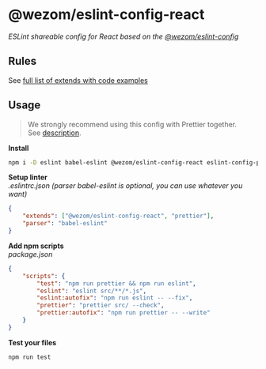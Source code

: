 # @wezom/eslint-config-react

_ESLint shareable config for React based on the [@wezom/eslint-config](https://github.com/WezomCompany/code-style/blob/main/packages/eslint-config/README.md#readme)_

## Rules

See [full list of extends with code examples](https://github.com/WezomCompany/code-style/blob/main/packages/eslint-config/RULES.md)

## Usage

> We strongly recommend using this config with Prettier together.  
> See [description](https://github.com/WezomCompany/code-style/blob/main/guidelines/tools/prettier.md).

**Install**

```bash
npm i -D eslint babel-eslint @wezom/eslint-config-react eslint-config-prettier
```

**Setup linter**  
_.eslintrc.json (parser babel-eslint is optional, you can use whatever you want)_

```json
{
	"extends": ["@wezom/eslint-config-react", "prettier"],
	"parser": "babel-eslint"
}
```

**Add npm scripts**  
_package.json_

```json
{
	"scripts": {
	    "test": "npm run prettier && npm run eslint",
		"eslint": "eslint src/**/*.js",
		"eslint:autofix": "npm run eslint -- --fix",
        "prettier": "prettier src/ --check",
		"prettier:autofix": "npm run prettier -- --write"
	}
}
```

**Test your files**

```bash
npm run test
```
